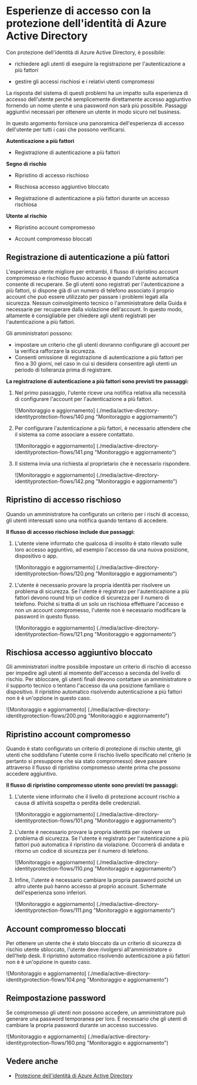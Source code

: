 <properties
    pageTitle="Accesso esperienze con la protezione dell'identità di Azure Active Directory | Microsoft Azure"
    description="Viene fornita una panoramica dell'esperienza utente quando la protezione dell'identità è ridotto o risolte un utente o quando è necessaria l'autenticazione a più fattori da un criterio."
    services="active-directory"
    keywords="protezione dell'identità di Azure active directory, individuazione app cloud, la gestione applicazioni, sicurezza, rischio, il livello di rischio, vulnerabilità, criteri di sicurezza"
    documentationCenter=""
    authors="markusvi"
    manager="femila"
    editor=""/>

<tags
    ms.service="active-directory"
    ms.workload="identity"
    ms.tgt_pltfrm="na"
    ms.devlang="na"
    ms.topic="article"
    ms.date="08/16/2016"
    ms.author="markvi"/>

# <a name="sign-in-experiences-with-azure-ad-identity-protection"></a>Esperienze di accesso con la protezione dell'identità di Azure Active Directory

Con protezione dell'identità di Azure Active Directory, è possibile:

- richiedere agli utenti di eseguire la registrazione per l'autenticazione a più fattori

- gestire gli accessi rischiosi e i relativi utenti compromessi

La risposta del sistema di questi problemi ha un impatto sulla esperienza di accesso dell'utente perché semplicemente direttamente accesso aggiuntivo fornendo un nome utente e una password non sarà più possibile. Passaggi aggiuntivi necessari per ottenere un utente in modo sicuro nel business.

In questo argomento fornisce una panoramica dell'esperienza di accesso dell'utente per tutti i casi che possono verificarsi.

**Autenticazione a più fattori**

- Registrazione di autenticazione a più fattori



**Segno di rischio**

- Ripristino di accesso rischioso

- Rischiosa accesso aggiuntivo bloccato

- Registrazione di autenticazione a più fattori durante un accesso rischiosa
 

**Utente al rischio**

- Ripristino account compromesso

- Account compromesso bloccati




## <a name="multi-factor-authentication-registration"></a>Registrazione di autenticazione a più fattori

L'esperienza utente migliore per entrambi, il flusso di ripristino account compromesso e rischioso flusso accesso è quando l'utente automatica consente di recuperare. Se gli utenti sono registrati per l'autenticazione a più fattori, si dispone già di un numero di telefono associato il proprio account che può essere utilizzato per passare i problemi legati alla sicurezza. Nessun coinvolgimento tecnico o l'amministratore della Guida è necessarie per recuperare dalla violazione dell'account. In questo modo, altamente è consigliabile per chiedere agli utenti registrati per l'autenticazione a più fattori. 

Gli amministratori possono:

- impostare un criterio che gli utenti dovranno configurare gli account per la verifica rafforzare la sicurezza. 
- Consenti omissione di registrazione di autenticazione a più fattori per fino a 30 giorni, nel caso in cui si desidera consentire agli utenti un periodo di tolleranza prima di registrare.

**La registrazione di autenticazione a più fattori sono previsti tre passaggi:**

1. Nel primo passaggio, l'utente riceve una notifica relativa alla necessità di configurare l'account per l'autenticazione a più fattori. 

    ![Monitoraggio e aggiornamento] (./media/active-directory-identityprotection-flows/140.png "Monitoraggio e aggiornamento")


2. Per configurare l'autenticazione a più fattori, è necessario attendere che il sistema sa come associare a essere contattato.

    ![Monitoraggio e aggiornamento] (./media/active-directory-identityprotection-flows/141.png "Monitoraggio e aggiornamento")
 
3. Il sistema invia una richiesta al proprietario che è necessario rispondere.

    ![Monitoraggio e aggiornamento] (./media/active-directory-identityprotection-flows/142.png "Monitoraggio e aggiornamento")

 



## <a name="risky-sign-in-recovery"></a>Ripristino di accesso rischioso

Quando un amministratore ha configurato un criterio per i rischi di accesso, gli utenti interessati sono una notifica quando tentano di accedere. 

**Il flusso di accesso rischioso include due passaggi:** 

1. L'utente viene informato che qualcosa di insolito è stato rilevato sulle loro accesso aggiuntivo, ad esempio l'accesso da una nuova posizione, dispositivo o app. 

    ![Monitoraggio e aggiornamento] (./media/active-directory-identityprotection-flows/120.png "Monitoraggio e aggiornamento")

2. L'utente è necessario provare la propria identità per risolvere un problema di sicurezza. Se l'utente è registrato per l'autenticazione a più fattori devono round trip un codice di sicurezza per il numero di telefono. Poiché si tratta di un solo un rischiosa effettuare l'accesso e non un account compromesso, l'utente non è necessario modificare la password in questo flusso. 

    ![Monitoraggio e aggiornamento] (./media/active-directory-identityprotection-flows/121.png "Monitoraggio e aggiornamento")



 
## <a name="risky-sign-in-blocked"></a>Rischiosa accesso aggiuntivo bloccato
Gli amministratori inoltre possibile impostare un criterio di rischio di accesso per impedire agli utenti al momento dell'accesso a seconda del livello di rischio. Per sbloccare, gli utenti finali devono contattare un amministratore o il supporto tecnico o tentano l'accesso da una posizione familiare o dispositivo. Il ripristino automatico risolvendo autenticazione a più fattori non è è un'opzione in questo caso.

![Monitoraggio e aggiornamento] (./media/active-directory-identityprotection-flows/200.png "Monitoraggio e aggiornamento")




## <a name="compromised-account-recovery"></a>Ripristino account compromesso

Quando è stato configurato un criterio di protezione di rischio utente, gli utenti che soddisfano l'utente corre il rischio livello specificato nel criterio (e pertanto si presuppone che sia stato compromesso) deve passare attraverso il flusso di ripristino compromesso utente prima che possono accedere aggiuntivo. 

**Il flusso di ripristino compromesso utente sono previsti tre passaggi:**

1. L'utente viene informato che il livello di protezione account rischio a causa di attività sospetta o perdita delle credenziali.

    ![Monitoraggio e aggiornamento] (./media/active-directory-identityprotection-flows/101.png "Monitoraggio e aggiornamento")

2.  L'utente è necessario provare la propria identità per risolvere un problema di sicurezza. Se l'utente è registrato per l'autenticazione a più fattori può automatica il ripristino da violazione. Occorrerà di andata e ritorno un codice di sicurezza per il numero di telefono. 

    ![Monitoraggio e aggiornamento] (./media/active-directory-identityprotection-flows/110.png "Monitoraggio e aggiornamento")


3.  Infine, l'utente è necessario cambiare la propria password poiché un altro utente può hanno accesso al proprio account. Schermate dell'esperienza sono inferiori.
 
    ![Monitoraggio e aggiornamento] (./media/active-directory-identityprotection-flows/111.png "Monitoraggio e aggiornamento")



## <a name="compromised-account-blocked"></a>Account compromesso bloccati 

Per ottenere un utente che è stato bloccato da un criterio di sicurezza di rischio utente sbloccato, l'utente deve rivolgersi all'amministratore o dell'help desk. Il ripristino automatico risolvendo autenticazione a più fattori non è è un'opzione in questo caso.


![Monitoraggio e aggiornamento] (./media/active-directory-identityprotection-flows/104.png "Monitoraggio e aggiornamento")



 
## <a name="reset-password"></a>Reimpostazione password

Se compromesso gli utenti non possono accedere, un amministratore può generare una password temporanea per loro. È necessario che gli utenti di cambiare la propria password durante un accesso successivo.

![Monitoraggio e aggiornamento] (./media/active-directory-identityprotection-flows/160.png "Monitoraggio e aggiornamento")


 




 

## <a name="see-also"></a>Vedere anche

- [Protezione dell'identità di Azure Active Directory](active-directory-identityprotection.md) 